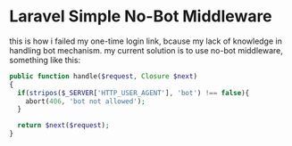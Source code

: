 # Laravel Simple No-Bot Middleware

this is how i failed my one-time login link, bcause my lack of knowledge in handling bot mechanism. my current solution is to use no-bot middleware, something like this:

```php
public function handle($request, Closure $next)
{
  if(stripos($_SERVER['HTTP_USER_AGENT'], 'bot') !== false){
    abort(406, 'bot not allowed');
  }

  return $next($request);
}
```